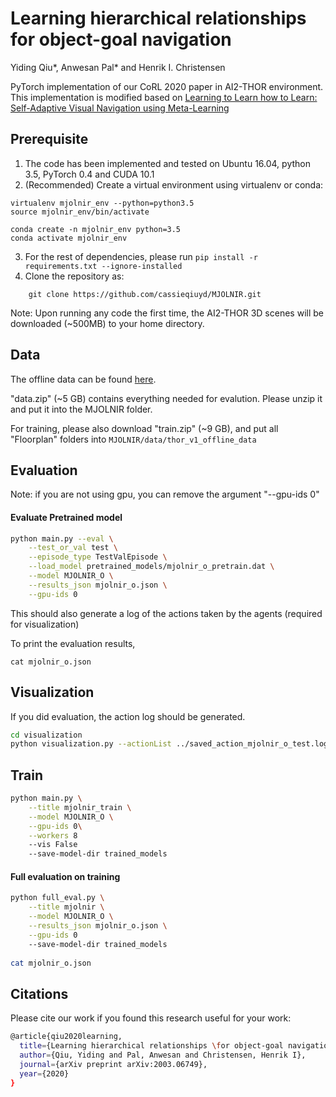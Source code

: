 # Learning hierarchical relationships for object-goal navigation

Yiding Qiu*, Anwesan Pal* and Henrik I. Christensen


PyTorch implementation of our CoRL 2020 paper in AI2-THOR environment. This implementation is modified based on [Learning to Learn how to Learn: Self-Adaptive Visual Navigation using Meta-Learning](https://github.com/allenai/savn)


## Prerequisite

1. The code has been implemented and tested on Ubuntu 16.04, python 3.5, PyTorch 0.4 and CUDA 10.1
2. (Recommended) Create a virtual environment using virtualenv or conda:
```
virtualenv mjolnir_env --python=python3.5
source mjolnir_env/bin/activate
``` 

```
conda create -n mjolnir_env python=3.5
conda activate mjolnir_env
```

3. For the rest of dependencies, please run `pip install -r requirements.txt --ignore-installed`
4. Clone the repository as:
```
    git clone https://github.com/cassieqiuyd/MJOLNIR.git
```

Note: Upon running any code the first time, the AI2-THOR 3D scenes will be downloaded (~500MB) to your home directory. 

## Data

The offline data can be found [here](https://drive.google.com/drive/folders/1i6V_t6TqaTpUdUFpOJT3y3KraJjak-sa?usp=sharing).

"data.zip" (~5 GB) contains everything needed for evalution. Please unzip it and put it into the MJOLNIR folder.

For training, please also download "train.zip" (~9 GB), and put all "Floorplan" folders into `MJOLNIR/data/thor_v1_offline_data`




## Evaluation

Note: if you are not using gpu, you can remove the argument "--gpu-ids 0"

#### Evaluate Pretrained model
```bash
python main.py --eval \
    --test_or_val test \
    --episode_type TestValEpisode \
    --load_model pretrained_models/mjolnir_o_pretrain.dat \
    --model MJOLNIR_O \
    --results_json mjolnir_o.json \
    --gpu-ids 0
```
This should also generate a log of the actions taken by the agents (required for visualization)

To print the evaluation results,

```   
cat mjolnir_o.json 
```

## Visualization

If you did evaluation, the action log should be generated. 

```bash
cd visualization
python visualization.py --actionList ../saved_action_mjolnir_o_test.log
```


## Train

```bash
python main.py \
    --title mjolnir_train \
    --model MJOLNIR_O \
    --gpu-ids 0\
    --workers 8
    --vis False
    --save-model-dir trained_models
```

#### Full evaluation on training
```bash
python full_eval.py \
    --title mjolnir \
    --model MJOLNIR_O \
    --results_json mjolnir_o.json \
    --gpu-ids 0
    --save-model-dir trained_models
    
cat mjolnir_o.json
```

## Citations

Please cite our work if you found this research useful for your work:

```bash
@article{qiu2020learning,
  title={Learning hierarchical relationships \for object-goal navigation},
  author={Qiu, Yiding and Pal, Anwesan and Christensen, Henrik I},
  journal={arXiv preprint arXiv:2003.06749},
  year={2020}
}
```
